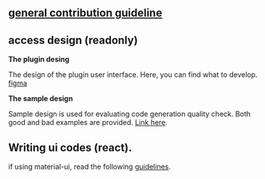 ## [general contribution guideline](https://github.com/bridgedxyz/contributing-and-license)


## access design (readonly)

**The plugin desing**

The design of the plugin user interface. Here, you can find what to develop.
[figma](https://www.figma.com/file/4hqwYFw6FKw1njvzEl3VUh/figma-plugin?node-id=0%3A1)

**The sample design**

Sample design is used for evaluating code generation quality check. Both good and bad examples are provided. [Link here](https://www.figma.com/file/iypAHagtcSp3Osfo2a7EDz/?node-id=164%3A2621).



## Writing ui codes (react).

if using material-ui, read the following [guidelines](https://material-ui.com/guides/minimizing-bundle-size/).
